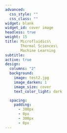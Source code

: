 ```yaml
---
advanced:
  css_style: ""
  css_class: ""
widget: blank
widget_id: cover image
headless: true
weight: 15
title: Microfluidics\
       Thermal Sciences\
       Machine Learning
subtitle: 
active: true
design:
  columns: "2"
  background:
    image: test2.jpg
    image_darken: 1
    image_size: cover
    text_color_light: dark

  spacing:
    padding:
      - 300px
      - 0px
      - 300px
      - 0px
---
```

